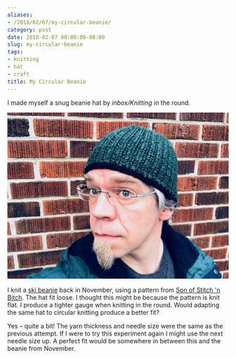 ```yaml
---
aliases:
- /2018/02/07/my-circular-beanie/
category: post
date: 2018-02-07 00:00:00-08:00
slug: my-circular-beanie
tags:
- knitting
- hat
- craft
title: My Circular Beanie
---
```


I made myself a snug beanie hat by *inbox/Knitting* in the round.

![attachments/img/2018/cover-2018-02-07.jpg](../../../attachments/img/2018/cover-2018-02-07.jpg)

<!--more-->

I knit a [ski beanie](../../2017/11/my-ski-beanie.md) back in November, using a pattern from [Son of Stitch 'n Bitch](https://www.goodreads.com/book/show/170305.Son_of_Stitch_n_Bitch). The hat fit loose. I thought this might be because the pattern is knit flat. I produce a tighter gauge when knitting in the round. Would adapting the same hat to circular knitting produce a better fit?

Yes – quite a bit! The yarn thickness and needle size were the same as the previous attempt. If I were to try this experiment again I might use the next needle size up. A perfect fit would be somewhere in between this and the beanie from November.
